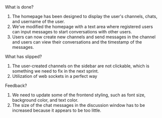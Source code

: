 What is done?
1. The homepage has been designed to display the user's channels, chats, and username
of the user.
2. We've modified the homepage with a text area where registered users can input
messages to start conversations with other users.
3. Users can now create new channels and send messages in the channel and users can
view their conversations and the timestamp of the messages.

What has slipped?
1. The user-created channels on the sidebar are not clickable, which is something we need
to fix in the next sprint.
2. Utilization of web sockets in a perfect way

Feedback?
1. We need to update some of the frontend styling, such as font size, background color,
and text color.
2. The size of the chat messages in the discussion window has to be increased because it
appears to be too little.
